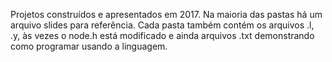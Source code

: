 Projetos construídos e apresentados em 2017. Na maioria das pastas há um arquivo slides 
para referência. Cada pasta também contém os arquivos .l, .y, às vezes o node.h está modificado 
e ainda arquivos .txt demonstrando como programar usando a linguagem.
